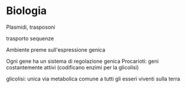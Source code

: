 # Biologia

Plasmidi, trasposoni

trasporto sequenze

Ambiente preme sull'espressione genica

Ogni gene ha un sistema di regolazione genica
Procarioti: geni costantemente attivi (codificano enzimi per la glicolisi)

glicolisi: unica via metabolica comune a tutti gli esseri viventi sulla terra 
<!--stackedit_data:
eyJoaXN0b3J5IjpbOTMzODg2MDI3LC0yMTI2NDM3NjIzLC04Mz
E4Njc1NTFdfQ==
-->